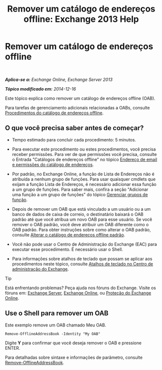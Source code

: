 ﻿---
title: 'Remover um catálogo de endereços offline: Exchange 2013 Help'
TOCTitle: Remover um catálogo de endereços offline
ms:assetid: d69f1e8a-b3cb-4739-90cd-85ea450d06f3
ms:mtpsurl: https://technet.microsoft.com/pt-br/library/Bb124744(v=EXCHG.150)
ms:contentKeyID: 50486756
ms.date: 05/22/2018
mtps_version: v=EXCHG.150
ms.translationtype: MT
---

# Remover um catálogo de endereços offline

 

_**Aplica-se a:** Exchange Online, Exchange Server 2013_

_**Tópico modificado em:** 2014-12-16_

Este tópico explica como remover um catálogo de endereços offline (OAB).

Para tarefas de gerenciamento adicionais relacionadas a OABs, consulte [Procedimentos do catálogo de endereços offline](offline-address-book-procedures-exchange-2013-help.md).

## O que você precisa saber antes de começar?

  - Tempo estimado para concluir cada procedimento: 5 minutos.

  - Para executar este procedimento ou estes procedimentos, você precisa receber permissões. Para ver de que permissões você precisa, consulte o Entrada "Catálogos de endereços offline" no tópico [Endereço de email e permissões do catálogo de endereços](email-address-and-address-book-permissions-exchange-2013-help.md).

  - Por padrão, no Exchange Online, a função de Lista de Endereços não é atribuída a nenhum grupo de funções. Para usar quaisquer cmdlets que exijam a função Lista de Endereços, é necessário adicionar essa função a um grupo de funções. Para saber mais, confira a seção "Adicionar uma função a um grupo de funções" do tópico [Gerenciar grupos de função](manage-role-groups-exchange-2013-help.md).

  - Depois de remover um OAB que está vinculado a um usuário ou a um banco de dados de caixa de correio, o destinatário baixará o OAB padrão até que você atribua um novo OAB para esse usuário. Se você remover o OAB padrão, você deve atribuir um OAB diferente como o OAB padrão. Para obter instruções sobre como alterar o OAB padrão, consulte [Alterar o catálogo de endereços offline padrão](change-the-default-offline-address-book-exchange-2013-help.md).

  - Você não pode usar o Centro de Administração do Exchange (EAC) para executar esse procedimento. É necessário usar o Shell.

  - Para informações sobre atalhos de teclado que possam se aplicar aos procedimentos neste tópico, consulte [Atalhos de teclado no Centro de administração do Exchange](keyboard-shortcuts-in-the-exchange-admin-center-exchange-online-protection-help.md).


> [!TIP]
> Está enfrentando problemas? Peça ajuda nos fóruns do Exchange. Visite os fóruns em: <A href="https://go.microsoft.com/fwlink/p/?linkid=60612">Exchange Server</A>, <A href="https://go.microsoft.com/fwlink/p/?linkid=267542">Exchange Online</A>, ou <A href="https://go.microsoft.com/fwlink/p/?linkid=285351">Proteção do Exchange Online</A>.



## Use o Shell para remover um OAB

Este exemplo remove um OAB chamado Meu OAB.

    Remove-OfflineAddressBook -Identity "My OAB"

Digite **Y** para confirmar que você deseja remover o OAB e pressione ENTER.

Para detalhadas sobre sintaxe e informações de parâmetro, consulte [Remove-OfflineAddressBook](https://technet.microsoft.com/pt-br/library/bb123594\(v=exchg.150\)).

